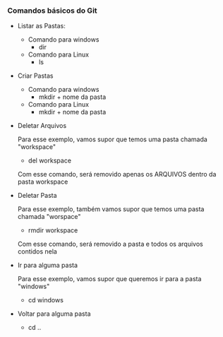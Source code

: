 ### Comandos básicos do Git

* Listar as Pastas:

  - Comando para windows
    - dir
  - Comando para Linux
    - ls

* Criar Pastas

  - Comando para windows
    - mkdir + nome da pasta
  - Comando para Linux
    - mkdir + nome da pasta

* Deletar Arquivos

  Para esse exemplo, vamos supor que temos uma pasta chamada "workspace"

  - del workspace

  Com esse comando, será removido apenas os ARQUIVOS dentro da pasta workspace

* Deletar Pasta

  Para esse exemplo, também vamos supor que temos uma pasta chamada "worspace"

  - rmdir workspace

  Com esse comando, será removido a pasta e todos os arquivos contidos nela

* Ir para alguma pasta

  Para esse exemplo, vamos supor que queremos ir para a pasta "windows"

  - cd windows

* Voltar para alguma pasta

  - cd ..